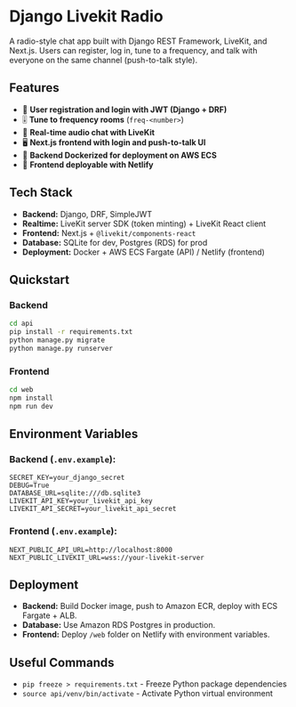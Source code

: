 
# Django Livekit Radio

A radio-style chat app built with Django REST Framework, LiveKit, and Next.js.
Users can register, log in, tune to a frequency, and talk with everyone on the same channel (push-to-talk style).

## Features

- 🔑 **User registration and login with JWT (Django + DRF)**
- 🎚️ **Tune to frequency rooms** (`freq-<number>`)
- 🎤 **Real-time audio chat with LiveKit**
- 🖥️ **Next.js frontend with login and push-to-talk UI**
- 🐳 **Backend Dockerized for deployment on AWS ECS**
- 🚀 **Frontend deployable with Netlify**

## Tech Stack

- **Backend:** Django, DRF, SimpleJWT
- **Realtime:** LiveKit server SDK (token minting) + LiveKit React client
- **Frontend:** Next.js + `@livekit/components-react`
- **Database:** SQLite for dev, Postgres (RDS) for prod
- **Deployment:** Docker + AWS ECS Fargate (API) / Netlify (frontend)

## Quickstart

### Backend

```bash
cd api
pip install -r requirements.txt
python manage.py migrate
python manage.py runserver
```

### Frontend

```bash
cd web
npm install
npm run dev
```

## Environment Variables

### Backend (`.env.example`):

```env
SECRET_KEY=your_django_secret
DEBUG=True
DATABASE_URL=sqlite:///db.sqlite3
LIVEKIT_API_KEY=your_livekit_api_key
LIVEKIT_API_SECRET=your_livekit_api_secret
```

### Frontend (`.env.example`):

```env
NEXT_PUBLIC_API_URL=http://localhost:8000
NEXT_PUBLIC_LIVEKIT_URL=wss://your-livekit-server
```

## Deployment

- **Backend:** Build Docker image, push to Amazon ECR, deploy with ECS Fargate + ALB.
- **Database:** Use Amazon RDS Postgres in production.
- **Frontend:** Deploy `/web` folder on Netlify with environment variables.

## Useful Commands
- `pip freeze > requirements.txt` - Freeze Python package dependencies
- `source api/venv/bin/activate` - Activate Python virtual environment